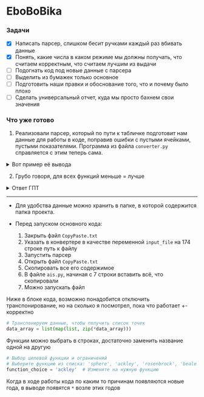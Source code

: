 # EboBoBika


### Задачи
- [x] Написать парсер, слишком бесит ручками каждый раз вбивать данные
- [x] Понять, какие числа в каком режиме мы должны получать, что считаем корректным, что считаем лучшим из выдачи
- [ ] Подогнать код под новые данные с парсера
- [ ] Выделить из бумажек только основное
- [ ] Подготовить наши правки и обоснование того, что и почему было плохо
- [ ] Сделать универсальный отчет, куда мы просто бахнем свои значения

### Что уже готово
1) Реализовали парсер, который по пути к табличке подготовит нам данные для работы в коде, поправив ошибки с пустыми ячейками, пустыми показателями. Программа из файла `converter.py` справляется с этим теперь сама.


<details><summary>Вот пример её вывода</summary>
<pre>
# Сгенерированные строки для вставки:
Ip = 45  # Количество начальных точек (число строк)
sigma = 0.5  # Примерное значение сигма
d = 40  # Процент новых клеток для добавления
K = 100  # Максимальное количество итераций
e = 0.1  # Порог изменения среднего значения популяции
beta = 10  # Коэффициент клонирования
Nc = 5  # Количество клонов на каждую точку
gamma = 10  # Коэффициент мутации
ndim = 9  # Размерность данных (количество столбцов)
percent = 100  # Процент новых клеток

data_array = [
    [844.0, 841.0, 834.0, 825.0, 816.0, 812.0, 856.0, 894.0, 840.25],
    [10344.0, 12189.0, 10531.0, 8541.0, 5355.0, 5246.0, 14862.0, 6804.0, 9234.0],
    [0.0816, 0.069, 0.0792, 0.0966, 0.1524, 0.1548, 0.0576, 0.1314, 0.102825],
    [214.61, 232.28853351480095, 194.15674283875123, 210.88683385579938, 221.14196891191708, 193.43908008481486, 202.15262606613797, 213.49, 241.56],
    [0.97, 0.98, 0.97, 0.976, 0.978, 0.978, 0.98, 0.984, 0.977],
    [0.72, 0.7, 0.69, 0.68, 0.62, 0.59, 0.59, 0.56, 0.61],
    [1.02, 1.04, 1.025, 1.035, 1.05, 1.055, 1.06, 1.04, 1.06],
    [1.04, 1.06, 1.05, 1.08, 1.09, 1.1, 1.15, 1.08, 1.11],
    [1.041, 1.025, 1.014, 1.026, 1.038, 1.042, 1.085, 1.012, 1.12],
    [119.86, 122.9, 134.61, 144.16, 138.61, 136.6, 132.97, 130.9, 133.67],
    [18.0, 25.0, 34.0, 44.0, 53.0, 58.0, 59.0, 59.0, 62.0],
    [15.0, 18.0, 20.0, 16.0, 13.0, 16.0, 27.0, 30.0, 34.0],
    [66.0, 68.0, 72.0, 67.0, 73.0, 77.0, 80.0, 81.0, 85.0],
    [14649.0, 15198.259999999998, 15315.2, 16160.830000000002, 14732.410000000002, 12160.050000000001, 11652.78, 11503.4, 16610.86],
    [4.0, 4.0, 3.0, 4.0, 5.0, 5.0, 4.0, 5.0, 6.0],
    [4825.6, 6325.4, 7136.4, 1217.52, 2465.8199999999997, 4358.219999999999, 6518.5199999999995, -2458.9799999999996, 3148.3],
    [513.6, 718.2, 617.88, 1166.2199999999998, 2167.14, 2103.2999999999997, 2323.3199999999997, 1326.9599999999998, 1829.3],
    [321.8, 347.9, 424.08, 206.33999999999997, 254.21999999999997, 282.71999999999997, 365.93999999999994, 425.21999999999997, 451.8],
    [0.26125, 0.27, 0.28, 0.25, 0.26, 0.25, 0.24, 0.27, 0.27],
    [34.0, 38.0, 42.0, 41.0, 43.0, 39.0, 38.0, 44.0, 47.0],
    [65.0, 72.0, 74.0, 73.0, 75.0, 81.0, 83.0, 76.0, 79.0],
    [36.96, 37.716, 36.56, 37.65, 39.66, 43.974999999999994, 44.8, 45.171597429, 50.222775041679995],
    [1024.0, 981.0, 1192.0, 1063.0, 1065.0, 997.0, 872.0, 861.0, 892.0],
    [3.375, 4.0, 3.0, 3.0, 4.0, 2.0, 4.0, 3.0, 4.0],
    [1.625, 2.0, 1.0, 1.0, 2.0, 1.0, 2.0, 2.0, 2.0],
    [6523.22875, 4976.2, 5355.52, 6084.75, 8167.530000000001, 7246.080000000001, 5052.72, 6462.469999999999, 8840.56],
    [9.144253396639368, 3.507897592540493, 6.536620160133842, 10.284563868688114, 6.233096174730916, 9.500585143967497, 13.972276318497759, 13.098242622402891, 10.020745292153439],
    [1787.4016790000005, 722.54702, 1398.820864, 1703.0112680000004, 2725.8855400000007, 2685.134400000001, 1179.22626, 746.4960799999999, 3138.0919999999996],
    [2456.8762500000003, 1331.62, 1597.44, -1109.22, 2662.6600000000003, 3135.7500000000005, 3530.9100000000003, 4369.95, 4135.9],
    [0.4507618539715863, 0.4305350903043826, 0.4545510606808091, 0.45322245322245325, 0.4542813230309283, 0.4167766889190546, 0.4534927559648839, 0.5056671128960285, 0.4375683467541505],
    [0.9714569606155029, 0.9055908727318654, 0.9317752014471304, 0.9694736625429695, 0.9881045118639072, 0.9569890473622552, 0.9864813917164862, 1.0672735385988399, 0.9659674586605693],
    [18.793090337210256, 11.960784313725489, 19.107587064676622, 16.672318299988696, 20.48287283186612, 22.903225806451616, 7.406310176270181, 24.797448715738668, 27.014175488964646],
    [29.742125, 29.607, 25.216, 40.166000000000004, 18.354000000000003, 20.091000000000005, 54.05700000000001, 25.311999999999998, 25.134],
    [789.37, 812.0, 819.3, 792.4, 782.96, 785.62, 773.79, 773.72, 775.17],
    [1.095, 1.11, 1.15, 1.18, 1.08, 1.05, 1.01, 1.11, 1.07],
    [9422.66625, 7094.5599999999995, 6117.12, 7449.330000000001, 9776.83, 10128.75, 11630.580000000002, 12651.48, 10532.68],
    [9663.39125, 9511.769999999999, 10156.800000000001, 11120.130000000001, 11886.210000000001, 9824.61, 5843.040000000001, 8595.91, 10368.66],
    [74525.80875, 68287.92, 72294.40000000001, 78810.48000000001, 80748.29000000001, 71539.5, 73904.91, 75446.70999999999, 75174.26],
    [3837.2537500000003, 2357.44, 2727.68, 3467.3100000000004, 5308.030000000001, 4508.820000000001, 2506.38, 3865.7299999999996, 5956.639999999999],
    [3315.55625, 2051.6400000000003, 2147.8399999999997, 2652.0200000000004, 4273.290000000001, 3746.2500000000005, 1433.01, 5164.099999999999, 5056.299999999999],
    [2376.32125, 1441.4299999999998, 1573.1200000000001, 1961.75, 3125.5, 2994.78, 1110.0, 3251.0099999999998, 3552.98],
    [853.0150000000001, 353.06, 4444.16, -1318.03, 117.04, 318.57000000000005, 3866.1300000000006, 2102.93, -3059.74],
    [3.7701480393410054, 3.4697365633166184, 3.7167675704132668, 3.737134207870838, 3.7199313767538755, 3.763064167688445, 3.936675929758174, 4.0196869355809755, 3.7981875633458535],
    [0.5971921532653492, 0.5552692255526923, 0.6132331545460469, 0.634901586825385, 0.6317558427504111, 0.6041375690141637, 0.5992188132801742, 0.5859992803040277, 0.5530217538498933],
    [1.3097098043340334, 1.9108518086347723, 1.7547457047876474, 0.9917322175732219, 1.5680010330578515, 1.1995160990135865, 1.3405084161648406, 0.849669127004327, 0.862654028436019],
]  # Данные для алгоритма (массив)

data_types = [
    "Расходы на НИОКР (R&D Expenditures), млн $",
    "Инвестированный капитал (Invested Capital), млн. $",
    "НИР-мультипликатор",
    "Расходы на подготовку и переподготовку кадров  (Cost of training employees), тыс. $",
    "Коэффициент постоянства кадров (КПК) (Employee stability Index)",
    "Показатель рентабельности персонала (Revenue Per Employee)",
    "Индекс средней заработной платы фиксированного состава (Average Wage Index)",
    "Индекс производительности труда (Labor productivity index)",
    "Коэффициент опережения роста производительности труда",
    "Среднесписочная численность персонала (Number of employees)",
    "Патенты (Patents), ед.",
    "Лицензии (Licenses), ед.",
    "Промышленные образцы, ед.",
    "Goodwill, млн $",
    "Количество внедренных в производство технологий, ед.",
    "Прирост объема производства продукции, млн $",
    "Прирост добавленной стоимости, млн $",
    "Экономия материальных ресурсов, млн $",
    "Коэффициент персонала, занятого НИР и ОКР",
    "Коэффициент обеспеченности интеллектуальной собственностью",
    "Коэффициент обеспеченности опытным оборудованием",
    "Торговая марка  (Trademark), млн $",
    "Реклама (Advertising), млн $",
    "Объем запасов сырья и материалов (в единицах времени) для обеспечения производства, ч.",
    "Объем запасов готовой продукции (в единицах времени) для полной реализации, дн.",
    "EBITDA, млн $",
    "EV/EBITDA",
    "EVA (экономически добавленнная стоимость), млн $",
    "FCFF (Свободный денежный поток), млн $",
    "Коэффициент абсолютной ликвидности / Cash Ratio",
    "Коэффициент текущей ликвидности / Current Liquidity Ratio",
    "Рентабельность инвестированного капитала / Return on investment capital (ROIC), доли",
    "К-т цена/прибыль (P/E ratio)",
    "Число акций (number of share), млн.",
    "Коэффициент инвестирования / Investment ratio",
    "Задолженность компании (Debt), млн $",
    "Валовая прибыль (Gross profit), млн $",
    "Выручка от продаж (Revenue), млн $",
    "Прибыль до вычета процентов и налогов / EBIT (earnings before interest and taxes), млн $",
    "Прибыль от обычной деятельности / Profit from ordinary activities, млн $",
    "Чистая прибыль (Net Profit), млн $",
    "Чистый денежный поток (NCF), млн $",
    "Фондоотдача",
    "Коэффициент оборачиваемости оборотных средств",
    "Коэффициент оборачиваемости общего капитала",
]

years = [
    2010,
    2011,
    2012,
    2013,
    2014,
    2015,
    2016,
    2017,
    2018,
]
</pre>
</details>

2) Грубо говоря, для всех функций меньше = лучше

<details><summary>Ответ ГПТ</summary>
<pre>
    
---

### 1. **Сферическая функция (Sphere Function):**
   **Лучшее значение:** минимальное (чем меньше, тем лучше).
   - Это выпуклая функция, и минимальное значение достигается в точке \( f(0, 0) = 0 \).

   **Интерпретация:**
   ```
   Меньшее значение: f(x, y) = -20 (лучше)
   Среднее значение: f(x, y) = -10
   Большее значение: f(x, y) = -5 (хуже)
   ```

---

### 2. **Ackley’s Function:**
   **Лучшее значение:** минимальное (глобальный минимум — около 0).
   - Эта функция сложна из-за множества локальных минимумов, но алгоритм должен стремиться к глобальному минимуму.

   **Интерпретация:**
   ```
   Меньшее значение: f(x, y) = 0.1 (лучше)
   Среднее значение: f(x, y) = 5.0
   Большее значение: f(x, y) = 10.0 (хуже)
   ```

---

### 3. **Rosenbrock Function:**
   **Лучшее значение:** минимальное (глобальный минимум — около 0).
   - Функция тестирует, насколько алгоритм способен избегать узких долин.

   **Интерпретация:**
   ```
   Меньшее значение: f(x, y) = -1 (лучше)
   Среднее значение: f(x, y) = -10
   Большее значение: f(x, y) = -50 (хуже)
   ```

---

### 4. **Beale’s Function:**
   **Лучшее значение:** минимальное (глобальный минимум — 0).
   - Среднее и большее значения показывают, насколько алгоритм далёк от оптимума.

   **Интерпретация:**
   ```
   Меньшее значение: f(x, y) = -5 (лучше)
   Среднее значение: f(x, y) = -15
   Большее значение: f(x, y) = -30 (хуже)
   ```

---

### 5. **Booth’s Function:**
   **Лучшее значение:** минимальное (глобальный минимум — 0).
   - Простой пример для тестирования линейных зависимостей.

   **Интерпретация:**
   ```
   Меньшее значение: f(x, y) = -1 (лучше)
   Среднее значение: f(x, y) = -5
   Большее значение: f(x, y) = -10 (хуже)
   ```

---

### 6. **Lévi Function N.13:**
   **Лучшее значение:** минимальное (глобальный минимум — 0).
   - Локальные минимумы могут удерживать алгоритм.

   **Интерпретация:**
   ```
   Меньшее значение: f(x, y) = 0.01 (лучше)
   Среднее значение: f(x, y) = 5.0
   Большее значение: f(x, y) = 10.0 (хуже)
   ```

---

### 7. **Three-hump camel function:**
   **Лучшее значение:** минимальное (глобальный минимум — 0).
   - Функция подходит для тестирования алгоритмов на сложных поверхностях.

   **Интерпретация:**
   ```
   Меньшее значение: f(x, y) = -2 (лучше)
   Среднее значение: f(x, y) = -1
   Большее значение: f(x, y) = 0 (хуже)
   ```

---

### Итоговые принципы:
1. **Меньшее значение** всегда является лучшим для тестовых функций оптимизации, так как все функции ориентированы на минимизацию.
2. Средние и большие значения показывают, насколько алгоритм далёк от глобального минимума.
3. Для каждой функции важно фиксировать тенденцию приближения к оптимуму, чтобы оценить качество оптимизации.
</pre>
</details>

---

* Для удобства данные можно хранить в папке, в которой содержится папка проекта.

* Перед запуском основного кода:
  1) Закрыть файл `CopyPaste.txt`
  2) Указать в конвертере в качестве переменной `input_file` на 174 строке путь к файлу
  3) Запустить парсер
  4) Открыть файл `CopyPaste.txt`
  5) Скопировать все его содержимое
  6) В файле `ais.py`, начиная с 7 строки вставить всё, что скопировали
  7) Можно запускать файл

Ниже в блоке кода, возможно понадобится отключить транспонирование, но на сколько я посмотрел, пока что работает +- корректно
```py
# Транспонируем данные, чтобы получить список точек
data_array = list(map(list, zip(*data_array)))
```

Функции можно выбрать в строках, достаточно заменить название одной на другую
```py
# Выбор целевой функции и ограничений
# Выберите функцию из списка: 'sphere', 'ackley', 'rosenbrock', 'beale', 'booth', 'levi', 'three_hump_camel'
function_choice = 'ackley'  # Измените на нужную функцию
```

Когда в ходе работы кода по каким то причинам появляются новые года, в выводе появятся `*` возле этих годов

